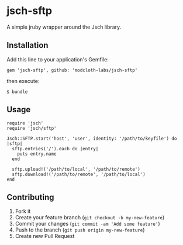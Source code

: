 # jsch-sftp

A simple jruby wrapper around the Jsch library.

## Installation

Add this line to your application's Gemfile:

    gem 'jsch-sftp', github: 'modcloth-labs/jsch-sftp'

then execute:

    $ bundle

## Usage

```
require 'jsch'
require 'jsch/sftp'

Jsch::SFTP.start('host', 'user', identity: '/path/to/keyfile') do |sftp|
  sftp.entries('/').each do |entry|
    puts entry.name
  end

  sftp.upload!('/path/to/local', '/path/to/remote')
  sftp.download!('/path/to/remote', '/path/to/local')
end
```

## Contributing

1. Fork it
2. Create your feature branch (`git checkout -b my-new-feature`)
3. Commit your changes (`git commit -am 'Add some feature'`)
4. Push to the branch (`git push origin my-new-feature`)
5. Create new Pull Request
